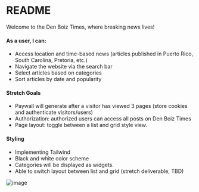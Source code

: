 # README

Welcome to the Den Boiz Times, where breaking news lives!

#### As a user, I can:

* Access location and time-based news (articles published in Puerto Rico, South Carolina, Pretoria, etc.)
* Navigate the website via the search bar
* Select articles based on categories
* Sort articles by date and popularity

 #### Stretch Goals 
* Paywall will generate after a visitor has viewed 3 pages (store cookies and authenticate visitors/users)
* Authorization: authorized users can access all posts on Den Boiz Times
* Page layout: toggle between a list and grid style view.


#### Styling
* Implementing Tailwind
* Black and white color scheme
* Categories will be displayed as widgets.
* Able to switch layout between list and grid (stretch deliverable, TBD)

![image](https://user-images.githubusercontent.com/104162756/189770466-d8d9af3a-46c6-44ab-a64c-15173d1f841c.png)


